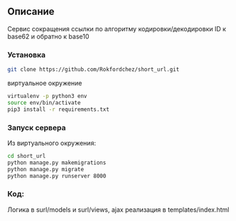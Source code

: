 ## Описание

Сервис сокращения ссылки по алгоритму кодировки/декодировки ID к base62 и обратно к base10

### Установка

```bash
git clone https://github.com/Rokfordchez/short_url.git
```
виртуальное окружение

```bash
virtualenv -p python3 env
source env/bin/activate
pip3 install -r requirements.txt
```

### Запуск сервера
Из виртуального окружения:
```bash
cd short_url
python manage.py makemigrations
python manage.py migrate
python manage.py runserver 8000
```
### Код:
Логика в surl/models и surl/views, ajax реализация в templates/index.html